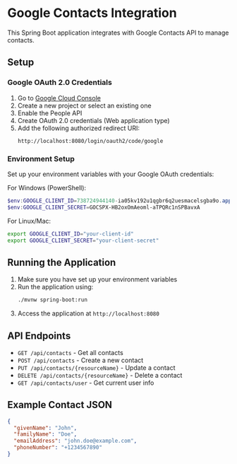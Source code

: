 # Google Contacts Integration

This Spring Boot application integrates with Google Contacts API to manage contacts.

## Setup

### Google OAuth 2.0 Credentials

1. Go to [Google Cloud Console](https://console.cloud.google.com)
2. Create a new project or select an existing one
3. Enable the People API
4. Create OAuth 2.0 credentials (Web application type)
5. Add the following authorized redirect URI:
   ```
   http://localhost:8080/login/oauth2/code/google
   ```

### Environment Setup

Set up your environment variables with your Google OAuth credentials:

For Windows (PowerShell):
```powershell
$env:GOOGLE_CLIENT_ID=738724944140-ia05kv192u1qgbr6q2uesmacelsgba9o.apps.googleusercontent.com
$env:GOOGLE_CLIENT_SECRET=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
```

For Linux/Mac:
```bash
export GOOGLE_CLIENT_ID="your-client-id"
export GOOGLE_CLIENT_SECRET="your-client-secret"
```

## Running the Application

1. Make sure you have set up your environment variables
2. Run the application using:
   ```bash
   ./mvnw spring-boot:run
   ```
3. Access the application at `http://localhost:8080`

## API Endpoints

- `GET /api/contacts` - Get all contacts
- `POST /api/contacts` - Create a new contact
- `PUT /api/contacts/{resourceName}` - Update a contact
- `DELETE /api/contacts/{resourceName}` - Delete a contact
- `GET /api/contacts/user` - Get current user info

## Example Contact JSON

```json
{
  "givenName": "John",
  "familyName": "Doe",
  "emailAddress": "john.doe@example.com",
  "phoneNumber": "+1234567890"
}
``` 